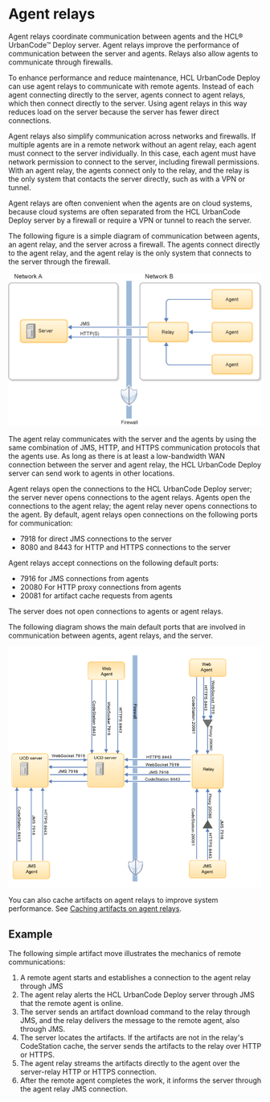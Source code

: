 # Agent relays

Agent relays coordinate communication between agents and the HCL® UrbanCode™ Deploy server. Agent relays improve the performance of communication between the server and agents. Relays also allow agents to communicate through firewalls.

To enhance performance and reduce maintenance, HCL UrbanCode Deploy can use agent relays to communicate with remote agents. Instead of each agent connecting directly to the server, agents connect to agent relays, which then connect directly to the server. Using agent relays in this way reduces load on the server because the server has fewer direct connections.

Agent relays also simplify communication across networks and firewalls. If multiple agents are in a remote network without an agent relay, each agent must connect to the server individually. In this case, each agent must have network permission to connect to the server, including firewall permissions. With an agent relay, the agents connect only to the relay, and the relay is the only system that contacts the server directly, such as with a VPN or tunnel.

Agent relays are often convenient when the agents are on cloud systems, because cloud systems are often separated from the HCL UrbanCode Deploy server by a firewall or require a VPN or tunnel to reach the server.

The following figure is a simple diagram of communication between agents, an agent relay, and the server across a firewall. The agents connect directly to the agent relay, and the agent relay is the only system that connects to the server through the firewall.

![A diagram of how an agent relay enables agents to communicate with a server through a firewall](../images/intro_arch_f5.gif)

The agent relay communicates with the server and the agents by using the same combination of JMS, HTTP, and HTTPS communication protocols that the agents use. As long as there is at least a low-bandwidth WAN connection between the server and agent relay, the HCL UrbanCode Deploy server can send work to agents in other locations.

Agent relays open the connections to the HCL UrbanCode Deploy server; the server never opens connections to the agent relays. Agents open the connections to the agent relay; the agent relay never opens connections to the agent. By default, agent relays open connections on the following ports for communication:

-   7918 for direct JMS connections to the server
-   8080 and 8443 for HTTP and HTTPS connections to the server

Agent relays accept connections on the following default ports:

-   7916 for JMS connections from agents
-   20080 For HTTP proxy connections from agents
-   20081 for artifact cache requests from agents

The server does not open connections to agents or agent relays.

The following diagram shows the main default ports that are involved in communication between agents, agent relays, and the server.

![A diagram of the ports that agents, agent relays, and servers use to communicate; these are the same posts in the lists above](../../com.udeploy.install.doc/images/web-agent-topology.png)

You can also cache artifacts on agent relays to improve system performance. See [Caching artifacts on agent relays](../../com.udeploy.install.doc/topics/t_agent_relay_cache_setup.md).

## Example

The following simple artifact move illustrates the mechanics of remote communications:

1.  A remote agent starts and establishes a connection to the agent relay through JMS
2.  The agent relay alerts the HCL UrbanCode Deploy server through JMS that the remote agent is online.
3.  The server sends an artifact download command to the relay through JMS, and the relay delivers the message to the remote agent, also through JMS.
4.  The server locates the artifacts. If the artifacts are not in the relay's CodeStation cache, the server sends the artifacts to the relay over HTTP or HTTPS.
5.  The agent relay streams the artifacts directly to the agent over the server-relay HTTP or HTTPS connection.
6.  After the remote agent completes the work, it informs the server through the agent relay JMS connection.

